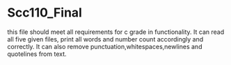 # Scc110_Final
this file should meet all requirements for c grade in functionality.
It can read all five given files, print all words and number count accordingly and correctly.
It can also remove punctuation,whitespaces,newlines and quotelines from text.
